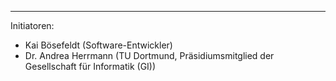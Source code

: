 ---
Initiatoren:

   * Kai Bösefeldt (Software-Entwickler)
   * Dr. Andrea Herrmann (TU Dortmund, Präsidiumsmitglied der Gesellschaft für Informatik (GI))
